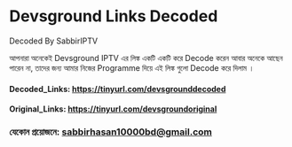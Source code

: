 # Devsground Links Decoded
Decoded By SabbirIPTV

আপনারা অনেকেই Devsground IPTV এর লিঙ্ক একটি একটি করে Decode করেন আবার অনেকে আছেন পারেন না, তাদের জন্য আমার নিজের Programme দিয়ে এই লিঙ্ক গুলো Decode করে দিলাম । 

#### Decoded_Links: https://tinyurl.com/devsgrounddecoded
#### Original_Links: https://tinyurl.com/devsgroundoriginal

### যেকোন প্রয়োজনে: sabbirhasan10000bd@gmail.com

